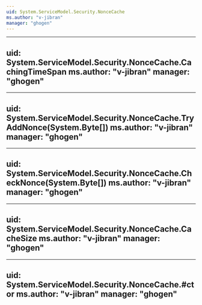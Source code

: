 ```yaml
---
uid: System.ServiceModel.Security.NonceCache
ms.author: "v-jibran"
manager: "ghogen"
---
```


---
uid: System.ServiceModel.Security.NonceCache.CachingTimeSpan
ms.author: "v-jibran"
manager: "ghogen"
---

---
uid: System.ServiceModel.Security.NonceCache.TryAddNonce(System.Byte[])
ms.author: "v-jibran"
manager: "ghogen"
---

---
uid: System.ServiceModel.Security.NonceCache.CheckNonce(System.Byte[])
ms.author: "v-jibran"
manager: "ghogen"
---

---
uid: System.ServiceModel.Security.NonceCache.CacheSize
ms.author: "v-jibran"
manager: "ghogen"
---

---
uid: System.ServiceModel.Security.NonceCache.#ctor
ms.author: "v-jibran"
manager: "ghogen"
---

